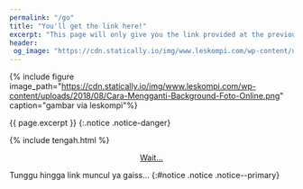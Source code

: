 ```yaml
---
permalink: "/go"
title: "You'll get the link here!"
excerpt: "This page will only give you the link provided at the previous page, don't blame us if it's not working!"
header:
 og_image: "https://cdn.statically.io/img/www.leskompi.com/wp-content/uploads/2018/08/Cara-Mengganti-Background-Foto-Online.png"
---
```

{% include figure image_path="https://cdn.statically.io/img/www.leskompi.com/wp-content/uploads/2018/08/Cara-Mengganti-Background-Foto-Online.png" caption="gambar via leskompi"%}

{{ page.excerpt }}
{:.notice .notice-danger}

{% include tengah.html %}

<div style="display:block;text-align:center">
<a class="btn btn--primary" href="#main" id="download" rel="nofollow noreferer noopener" target="_blank">Wait...</a>
</div>

Tunggu hingga link muncul ya gaiss...
{:#notice .notice .notice--primary}

<script>
function getQueryVariable(e){
 for(
  var r=window.location.search.substring(1),
      t=r.split("&"),
      n=0;
      n<t.length;
      n++
 )
 {
  var a=t[n].split("=");
  if(a[0]==e)return a[1]
 }
 return!1
}
window.onload=function(){
  var klik=e=getQueryVariable("url"),
           d=document.getElementById("download"),
           c=document.getElementById("notice"),
           x="https://";
  d.innerHTML="Go to link!",
  d.href=x+e;
  c.innerHTML="Your link now ready, click the <b>Go to link!</b> button above!";
  d.classList.remove("btn--primary");
  d.classList.add("btn--success");
  c.classList.remove("notice--primary");
  c.classList.add("notice--success");
}; 
</script>
